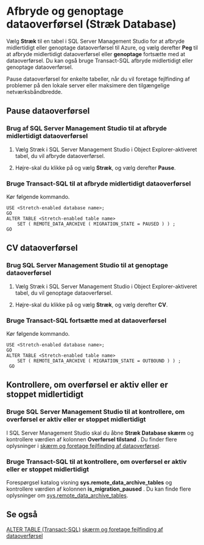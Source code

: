 <properties
    pageTitle="Afbryde og genoptage dataoverførsel (Stræk Database) | Microsoft Azure"
    description="Lær at afbryde eller genoptage dataoverførsel til Azure."
    services="sql-server-stretch-database"
    documentationCenter=""
    authors="douglaslMS"
    manager="jhubbard"
    editor=""/>

<tags
    ms.service="sql-server-stretch-database"
    ms.workload="data-management"
    ms.tgt_pltfrm="na"
    ms.devlang="na"
    ms.topic="article"
    ms.date="06/14/2016"
    ms.author="douglasl"/>

# <a name="pause-and-resume-data-migration-stretch-database"></a>Afbryde og genoptage dataoverførsel (Stræk Database)

Vælg **Stræk** til en tabel i SQL Server Management Studio for at afbryde midlertidigt eller genoptage dataoverførsel til Azure, og vælg derefter **Peg** til at afbryde midlertidigt dataoverførsel eller **genoptage** fortsætte med at dataoverførsel. Du kan også bruge Transact\-SQL afbryde midlertidigt eller genoptage dataoverførsel.

Pause dataoverførsel for enkelte tabeller, når du vil foretage fejlfinding af problemer på den lokale server eller maksimere den tilgængelige netværksbåndbredde.

## <a name="pause-data-migration"></a>Pause dataoverførsel

### <a name="use-sql-server-management-studio-to-pause-data-migration"></a>Brug af SQL Server Management Studio til at afbryde midlertidigt dataoverførsel

1.  Vælg Stræk i SQL Server Management Studio i Object Explorer\-aktiveret tabel, du vil afbryde dataoverførsel.

2.  Højre\-skal du klikke på og vælg **Stræk**, og vælg derefter **Pause**.

### <a name="use-transact-sql-to-pause-data-migration"></a>Bruge Transact\-SQL til at afbryde midlertidigt dataoverførsel
Kør følgende kommando.

```tsql
USE <Stretch-enabled database name>;
GO
ALTER TABLE <Stretch-enabled table name>  
    SET ( REMOTE_DATA_ARCHIVE ( MIGRATION_STATE = PAUSED ) ) ;  
GO
```

## <a name="resume-data-migration"></a>CV dataoverførsel

### <a name="use-sql-server-management-studio-to-resume-data-migration"></a>Brug SQL Server Management Studio til at genoptage dataoverførsel

1.  Vælg Stræk i SQL Server Management Studio i Object Explorer\-aktiveret tabel, du vil genoptage dataoverførsel.

2.  Højre\-skal du klikke på og vælg **Stræk**, og vælg derefter **CV**.

### <a name="use-transact-sql-to-resume-data-migration"></a>Bruge Transact\-SQL fortsætte med at dataoverførsel
Kør følgende kommando.

```tsql
USE <Stretch-enabled database name>;
GO
ALTER TABLE <Stretch-enabled table name>   
    SET ( REMOTE_DATA_ARCHIVE ( MIGRATION_STATE = OUTBOUND ) ) ;  
 GO
```

## <a name="check-whether-migration-is-active-or-paused"></a>Kontrollere, om overførsel er aktiv eller er stoppet midlertidigt

### <a name="use-sql-server-management-studio-to-check-whether-migration-is-active-or-paused"></a>Bruge SQL Server Management Studio til at kontrollere, om overførsel er aktiv eller er stoppet midlertidigt
I SQL Server Management Studio skal du åbne **Stræk Database skærm** og kontrollere værdien af kolonnen **Overførsel tilstand** . Du finder flere oplysninger i [skærm og foretage fejlfinding af dataoverførsel](sql-server-stretch-database-monitor.md).

### <a name="use-transact-sql-to-check-whether-migration-is-active-or-paused"></a>Bruge Transact-SQL til at kontrollere, om overførsel er aktiv eller er stoppet midlertidigt
Forespørgsel katalog visning **sys.remote_data_archive_tables** og kontrollere værdien af kolonnen **is_migration_paused** . Du kan finde flere oplysninger om [sys.remote_data_archive_tables](https://msdn.microsoft.com/library/dn935003.aspx).

## <a name="see-also"></a>Se også

[ALTER TABLE (Transact-SQL)](https://msdn.microsoft.com/library/ms190273.aspx)
[skærm og foretage fejlfinding af dataoverførsel](sql-server-stretch-database-monitor.md)
